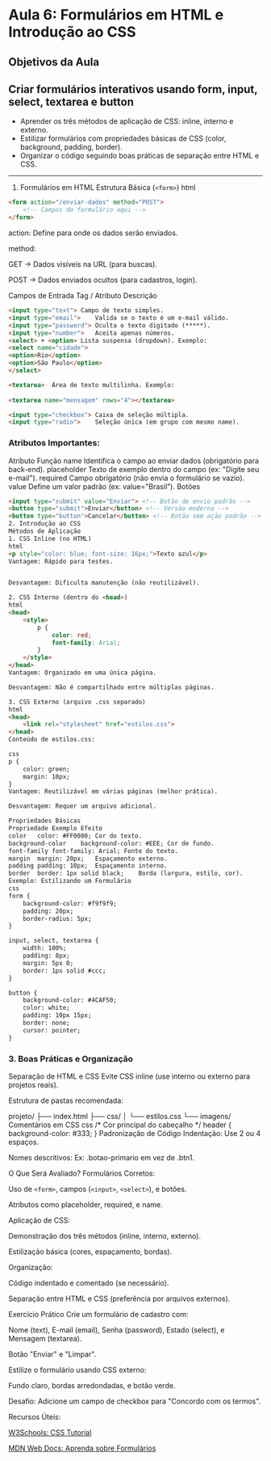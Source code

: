 # Aula 6: Formulários em HTML e Introdução ao CSS
## Objetivos da Aula
## Criar formulários interativos usando form, input, select, textarea e button

- Aprender os três métodos de aplicação de CSS: inline, interno e externo.
- Estilizar formulários com propriedades básicas de CSS (color, background, padding, border).
- Organizar o código seguindo boas práticas de separação entre HTML e CSS.

---

1. Formulários em HTML
Estrutura Básica (`<form>`)
html

```html
<form action="/enviar-dados" method="POST">
    <!-- Campos do formulário aqui -->
</form>
```

action: Define para onde os dados serão enviados.

method:

GET → Dados visíveis na URL (para buscas).

POST → Dados enviados ocultos (para cadastros, login).

Campos de Entrada
Tag / Atributo	Descrição
```html
<input type="text">	Campo de texto simples.
<input type="email">	Valida se o texto é um e-mail válido.
<input type="password">	Oculta o texto digitado (*****).
<input type="number">	Aceita apenas números.
<select> + <option>	Lista suspensa (dropdown). Exemplo:	
<select name="cidade">	
<option>Rio</option>	
<option>São Paulo</option>	
</select>	

<textarea>	Área de texto multilinha. Exemplo:
	
<textarea name="mensagem" rows="4"></textarea>	

<input type="checkbox">	Caixa de seleção múltipla.
<input type="radio">	Seleção única (em grupo com mesmo name).
```

### Atributos Importantes: 
Atributo	Função
name	Identifica o campo ao enviar dados (obrigatório para back-end).
placeholder	Texto de exemplo dentro do campo (ex: "Digite seu e-mail").
required	Campo obrigatório (não envia o formulário se vazio).
value	Define um valor padrão (ex: value="Brasil").
Botões
```html
<input type="submit" value="Enviar"> <!-- Botão de envio padrão -->
<button type="submit">Enviar</button> <!-- Versão moderna -->
<button type="button">Cancelar</button> <!-- Botão sem ação padrão -->
2. Introdução ao CSS
Métodos de Aplicação
1. CSS Inline (no HTML)
html
<p style="color: blue; font-size: 16px;">Texto azul</p>
Vantagem: Rápido para testes.


Desvantagem: Dificulta manutenção (não reutilizável).

2. CSS Interno (dentro do <head>)
html
<head>
    <style>
        p {
            color: red;
            font-family: Arial;
        }
    </style>
</head>
Vantagem: Organizado em uma única página.

Desvantagem: Não é compartilhado entre múltiplas páginas.

3. CSS Externo (arquivo .css separado)
html
<head>
    <link rel="stylesheet" href="estilos.css">
</head>
Conteúdo de estilos.css:

css
p {
    color: green;
    margin: 10px;
}
Vantagem: Reutilizável em várias páginas (melhor prática).

Desvantagem: Requer um arquivo adicional.

Propriedades Básicas
Propriedade	Exemplo	Efeito
color	color: #FF0000;	Cor do texto.
background-color	background-color: #EEE;	Cor de fundo.
font-family	font-family: Arial;	Fonte do texto.
margin	margin: 20px;	Espaçamento externo.
padding	padding: 10px;	Espaçamento interno.
border	border: 1px solid black;	Borda (largura, estilo, cor).
Exemplo: Estilizando um Formulário
css
form {
    background-color: #f9f9f9;
    padding: 20px;
    border-radius: 5px;
}

input, select, textarea {
    width: 100%;
    padding: 8px;
    margin: 5px 0;
    border: 1px solid #ccc;
}

button {
    background-color: #4CAF50;
    color: white;
    padding: 10px 15px;
    border: none;
    cursor: pointer;
}

```

### 3. Boas Práticas e Organização
Separação de HTML e CSS
Evite CSS inline (use interno ou externo para projetos reais).

Estrutura de pastas recomendada:

projeto/
├── index.html
├── css/
│   └── estilos.css
└── imagens/
Comentários em CSS
css
/* Cor principal do cabeçalho */
header {
    background-color: #333;
}
Padronização de Código
Indentação: Use 2 ou 4 espaços.

Nomes descritivos: Ex: .botao-primario em vez de .btn1.

O Que Será Avaliado?
Formulários Corretos:

Uso de `<form>`, campos (`<input>`, `<select>`), e botões.

Atributos como placeholder, required, e name.

Aplicação de CSS:

Demonstração dos três métodos (inline, interno, externo).

Estilização básica (cores, espaçamento, bordas).

Organização:

Código indentado e comentado (se necessário).

Separação entre HTML e CSS (preferência por arquivos externos).

Exercício Prático
Crie um formulário de cadastro com:

Nome (text), E-mail (email), Senha (password), Estado (select), e Mensagem (textarea).

Botão "Enviar" e "Limpar".

Estilize o formulário usando CSS externo:

Fundo claro, bordas arredondadas, e botão verde.

Desafio: Adicione um campo de checkbox para "Concordo com os termos".

Recursos Úteis:

[W3Schools: CSS Tutorial](https://www.w3schools.com/css/)

[MDN Web Docs: Aprenda sobre Formulários](https://developer.mozilla.org/pt-BR/docs/Learn/Forms)